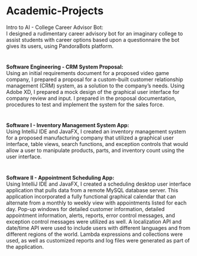 # Academic-Projects
Intro to AI - College Career Advisor Bot:<br>
I designed a rudimentary career advisory bot for an imaginary college to assist students with career options based upon a questionnaire the bot gives its users, using PandoraBots platform.
#
<strong>Software Engineering - CRM System Proposal:</strong><br>
Using an initial requirements document for a proposed video game company, I prepared a proposal for a custom-built customer relationship management (CRM) system, as a solution to the company’s needs. Using Adobe XD, I prepared a mock design of the graphical user interface for company review and input. I prepared in the proposal documentation, procedures to test and implement the system for the sales force.
#
<strong>Software I - Inventory Management System App:</strong><br>
Using IntelliJ IDE and JavaFX, I created an inventory management system for a proposed manufacturing company that utilized a graphical user interface, table views, search functions, and exception controls that would allow a user to manipulate products, parts, and inventory count using the user interface.
#
<strong>Software II - Appointment Scheduling App:</strong><br>
Using IntelliJ IDE and JavaFX, I created a scheduling desktop user interface application that pulls data from a remote MySQL database server. This application incorporated a fully functional graphical calendar that can alternate from a monthly to weekly view with appointments listed for each day. Pop-up windows for detailed customer information, detailed appointment information, alerts, reports, error control messages, and exception control messages were utilized as well. A localization API and date/time API were used to include users with different languages and from different regions of the world. Lambda expressions and collections were used, as well as customized reports and log files were generated as part of the application.
#
